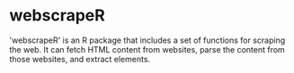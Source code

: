 # webscrapeR
'webscrapeR' is an R package that includes a set of functions for scraping the web. It can fetch HTML content from websites, parse the content from those websites, and extract elements.
